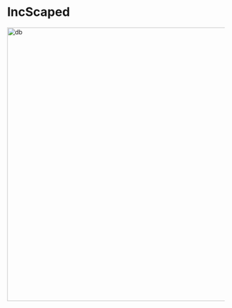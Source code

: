 # IncScaped

<img width="634" alt="db" src="https://github.com/Haralds-A/IncScaped/assets/111415613/6960fd5e-63f7-44e8-8408-3d3779d7a124">

